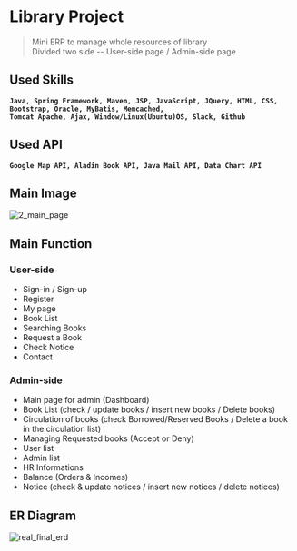 # Library Project
> Mini ERP to manage whole resources of library<br>
> Divided two side -- User-side page / Admin-side page


## Used Skills
<pre><code><b>Java, Spring Framework, Maven, JSP, JavaScript, JQuery, HTML, CSS, Bootstrap, Oracle, MyBatis, Memcached,</b>
<b>Tomcat Apache, Ajax, Window/Linux(Ubuntu)OS, Slack, Github</b></code></pre>

## Used API
<pre><code><b>Google Map API, Aladin Book API, Java Mail API, Data Chart API</b></code></pre>

## Main Image
![2_main_page](https://user-images.githubusercontent.com/60098657/89089538-c7667a00-d3d8-11ea-897d-3f9832ed9418.png)


## Main Function
### User-side
- Sign-in / Sign-up
- Register
- My page
- Book List
- Searching Books
- Request a Book
- Check Notice
- Contact

### Admin-side
- Main page for admin (Dashboard)
- Book List (check / update books / insert new books / Delete books)
- Circulation of books (check Borrowed/Reserved Books / Delete a book in the circulation list)
- Managing Requested books (Accept or Deny)
- User list
- Admin list
- HR Informations
- Balance (Orders & Incomes)
- Notice (check & update notices / insert new notices / delete notices)

## ER Diagram
![real_final_erd](https://user-images.githubusercontent.com/60098657/89162271-cc7d2200-d5ae-11ea-9179-45101777ac93.png)


